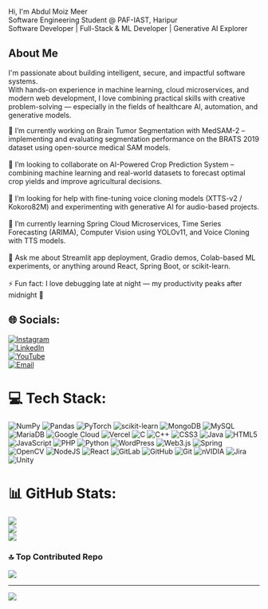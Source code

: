 Hi, I'm Abdul Moiz Meer  
Software Engineering Student @ PAF-IAST, Haripur  
Software Developer | Full-Stack & ML Developer | Generative AI Explorer 

## About Me  
I'm passionate about building intelligent, secure, and impactful software systems.  
With hands-on experience in machine learning, cloud microservices, and modern web development, I love combining practical skills with creative problem-solving — especially in the fields of healthcare AI, automation, and generative models.

🔭 I’m currently working on Brain Tumor Segmentation with MedSAM-2 – implementing and evaluating segmentation performance on the BRATS 2019 dataset using open-source medical SAM models.<br><br>👯 I’m looking to collaborate on AI-Powered Crop Prediction System – combining machine learning and real-world datasets to forecast optimal crop yields and improve agricultural decisions.<br><br>🤝 I’m looking for help with fine-tuning voice cloning models (XTTS-v2 / Kokoro82M) and experimenting with generative AI for audio-based projects.<br><br>🌱 I’m currently learning Spring Cloud Microservices, Time Series Forecasting (ARIMA), Computer Vision using YOLOv11, and Voice Cloning with TTS models.<br><br>💬 Ask me about Streamlit app deployment, Gradio demos, Colab-based ML experiments, or anything around React, Spring Boot, or scikit-learn.<br><br>⚡ Fun fact: I love debugging late at night — my productivity peaks after midnight 🌙<br>


## 🌐 Socials:
[![Instagram](https://img.shields.io/badge/Instagram-%23E4405F.svg?logo=instagram&logoColor=white)](https://instagram.com/abdulmoiz__25)  
[![LinkedIn](https://img.shields.io/badge/LinkedIn-%230077B5.svg?logo=linkedin&logoColor=white)](https://www.linkedin.com/in/abdul-moiz-meer-9a3863260/)  
[![YouTube](https://img.shields.io/badge/YouTube-%23FF0000.svg?logo=youtube&logoColor=white)](https://youtube.com/@AbdulMoizMeer)  
[![Email](https://img.shields.io/badge/Email-D14836?logo=gmail&logoColor=white)](mailto:abdulmoizmeer230@gmail.com)



# 💻 Tech Stack:
![NumPy](https://img.shields.io/badge/numpy-%23013243.svg?style=for-the-badge&logo=numpy&logoColor=white) ![Pandas](https://img.shields.io/badge/pandas-%23150458.svg?style=for-the-badge&logo=pandas&logoColor=white) ![PyTorch](https://img.shields.io/badge/PyTorch-%23EE4C2C.svg?style=for-the-badge&logo=PyTorch&logoColor=white) ![scikit-learn](https://img.shields.io/badge/scikit--learn-%23F7931E.svg?style=for-the-badge&logo=scikit-learn&logoColor=white) ![MongoDB](https://img.shields.io/badge/MongoDB-%234ea94b.svg?style=for-the-badge&logo=mongodb&logoColor=white) ![MySQL](https://img.shields.io/badge/mysql-4479A1.svg?style=for-the-badge&logo=mysql&logoColor=white) ![MariaDB](https://img.shields.io/badge/MariaDB-003545?style=for-the-badge&logo=mariadb&logoColor=white) ![Google Cloud](https://img.shields.io/badge/GoogleCloud-%234285F4.svg?style=for-the-badge&logo=google-cloud&logoColor=white) ![Vercel](https://img.shields.io/badge/vercel-%23000000.svg?style=for-the-badge&logo=vercel&logoColor=white) ![C](https://img.shields.io/badge/c-%2300599C.svg?style=for-the-badge&logo=c&logoColor=white) ![C++](https://img.shields.io/badge/c++-%2300599C.svg?style=for-the-badge&logo=c%2B%2B&logoColor=white) ![CSS3](https://img.shields.io/badge/css3-%231572B6.svg?style=for-the-badge&logo=css3&logoColor=white) ![Java](https://img.shields.io/badge/java-%23ED8B00.svg?style=for-the-badge&logo=openjdk&logoColor=white) ![HTML5](https://img.shields.io/badge/html5-%23E34F26.svg?style=for-the-badge&logo=html5&logoColor=white) ![JavaScript](https://img.shields.io/badge/javascript-%23323330.svg?style=for-the-badge&logo=javascript&logoColor=%23F7DF1E) ![PHP](https://img.shields.io/badge/php-%23777BB4.svg?style=for-the-badge&logo=php&logoColor=white) ![Python](https://img.shields.io/badge/python-3670A0?style=for-the-badge&logo=python&logoColor=ffdd54) ![WordPress](https://img.shields.io/badge/WordPress-%23117AC9.svg?style=for-the-badge&logo=WordPress&logoColor=white) ![Web3.js](https://img.shields.io/badge/web3.js-F16822?style=for-the-badge&logo=web3.js&logoColor=white) ![Spring](https://img.shields.io/badge/spring-%236DB33F.svg?style=for-the-badge&logo=spring&logoColor=white) ![OpenCV](https://img.shields.io/badge/opencv-%23white.svg?style=for-the-badge&logo=opencv&logoColor=white) ![NodeJS](https://img.shields.io/badge/node.js-6DA55F?style=for-the-badge&logo=node.js&logoColor=white) ![React](https://img.shields.io/badge/react-%2320232a.svg?style=for-the-badge&logo=react&logoColor=%2361DAFB) ![GitLab](https://img.shields.io/badge/gitlab-%23181717.svg?style=for-the-badge&logo=gitlab&logoColor=white) ![GitHub](https://img.shields.io/badge/github-%23121011.svg?style=for-the-badge&logo=github&logoColor=white) ![Git](https://img.shields.io/badge/git-%23F05033.svg?style=for-the-badge&logo=git&logoColor=white) ![nVIDIA](https://img.shields.io/badge/nVIDIA-%2376B900.svg?style=for-the-badge&logo=nVIDIA&logoColor=white) ![Jira](https://img.shields.io/badge/jira-%230A0FFF.svg?style=for-the-badge&logo=jira&logoColor=white) ![Unity](https://img.shields.io/badge/unity-%23000000.svg?style=for-the-badge&logo=unity&logoColor=white)
# 📊 GitHub Stats:
![](https://github-readme-stats.vercel.app/api?username=Abdulmoiz-25&theme=github_dark&hide_border=false&include_all_commits=false&count_private=false)<br/>
![](https://nirzak-streak-stats.vercel.app/?user=Abdulmoiz-25&theme=github_dark&hide_border=false)<br/>
![](https://github-readme-stats.vercel.app/api/top-langs/?username=Abdulmoiz-25&theme=github_dark&hide_border=false&include_all_commits=false&count_private=false&layout=compact)

### 🔝 Top Contributed Repo
![](https://github-contributor-stats.vercel.app/api?username=Abdulmoiz-25&limit=5&theme=github_dark&combine_all_yearly_contributions=true)

---
[![](https://visitcount.itsvg.in/api?id=Abdulmoiz-25&icon=0&color=1)](https://visitcount.itsvg.in)

<!-- Proudly created with GPRM ( https://gprm.itsvg.in ) -->
